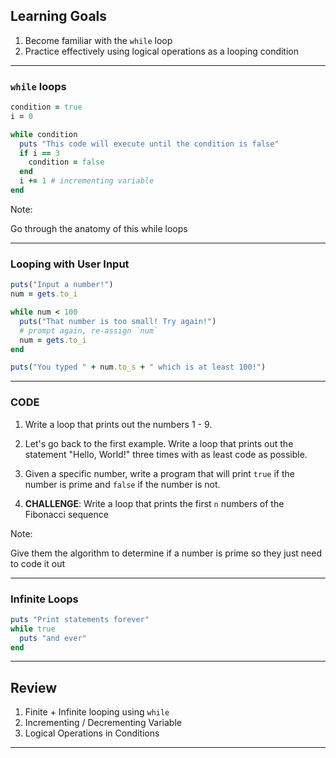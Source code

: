 ## Learning Goals

1. Become familiar with the `while` loop
2. Practice effectively using logical operations as a looping condition

---

### `while` loops

```ruby
condition = true
i = 0

while condition
  puts "This code will execute until the condition is false"
  if i == 3
    condition = false
  end
  i += 1 # incrementing variable
end
```

Note:

Go through the anatomy of this while loops

---

### Looping with User Input

```ruby
puts("Input a number!")
num = gets.to_i

while num < 100
  puts("That number is too small! Try again!")
  # prompt again, re-assign `num`
  num = gets.to_i
end

puts("You typed " + num.to_s + " which is at least 100!")
```

---

### CODE

1. Write a loop that prints out the numbers 1 - 9.

2. Let's go back to the first example. Write a loop that prints out
the statement "Hello, World!" three times with as least code as possible.

3. Given a specific number, write a program that will print `true` if the
number is prime and `false` if the number is not.

4. **CHALLENGE**: Write a loop that prints the first `n` numbers of the Fibonacci sequence

Note:

Give them the algorithm to determine if a number is prime so they just
need to code it out

---

### Infinite Loops

```ruby
puts "Print statements forever"
while true
  puts "and ever"
end
```

---

## Review

1. Finite + Infinite looping using `while`
1. Incrementing / Decrementing Variable
2. Logical Operations in Conditions

---

